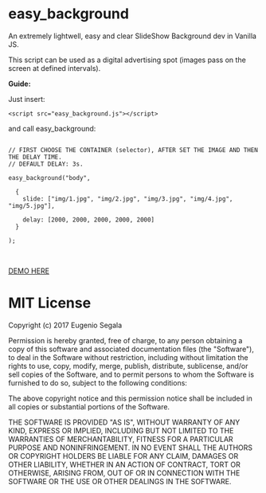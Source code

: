 # easy_background

An extremely lightwell, easy and clear SlideShow Background dev in Vanilla JS.

This script can be used as a digital advertising spot (images pass on the screen at defined intervals).

<strong>Guide:</strong>

Just insert:

```
<script src="easy_background.js"></script>
```

and call easy_background:

```

// FIRST CHOOSE THE CONTAINER (selector), AFTER SET THE IMAGE AND THEN THE DELAY TIME.
// DEFAULT DELAY: 3s.

easy_background("body",

  {
	slide: ["img/1.jpg", "img/2.jpg", "img/3.jpg", "img/4.jpg", "img/5.jpg"],

	delay: [2000, 2000, 2000, 2000, 2000]
  }

);
```
<br>

<p><a href="https://loving-meitner-bdea65.netlify.app/">DEMO HERE</a></p>

# MIT License

Copyright (c) 2017 Eugenio Segala

Permission is hereby granted, free of charge, to any person obtaining a copy
of this software and associated documentation files (the "Software"), to deal
in the Software without restriction, including without limitation the rights
to use, copy, modify, merge, publish, distribute, sublicense, and/or sell
copies of the Software, and to permit persons to whom the Software is
furnished to do so, subject to the following conditions:

The above copyright notice and this permission notice shall be included in all
copies or substantial portions of the Software.

THE SOFTWARE IS PROVIDED "AS IS", WITHOUT WARRANTY OF ANY KIND, EXPRESS OR
IMPLIED, INCLUDING BUT NOT LIMITED TO THE WARRANTIES OF MERCHANTABILITY,
FITNESS FOR A PARTICULAR PURPOSE AND NONINFRINGEMENT. IN NO EVENT SHALL THE
AUTHORS OR COPYRIGHT HOLDERS BE LIABLE FOR ANY CLAIM, DAMAGES OR OTHER
LIABILITY, WHETHER IN AN ACTION OF CONTRACT, TORT OR OTHERWISE, ARISING FROM,
OUT OF OR IN CONNECTION WITH THE SOFTWARE OR THE USE OR OTHER DEALINGS IN THE
SOFTWARE.
